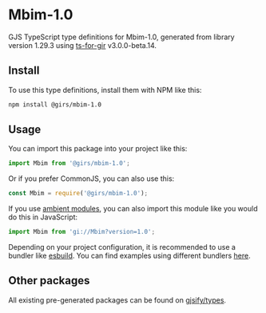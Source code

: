 
# Mbim-1.0

GJS TypeScript type definitions for Mbim-1.0, generated from library version 1.29.3 using [ts-for-gir](https://github.com/gjsify/ts-for-gir) v3.0.0-beta.14.

## Install

To use this type definitions, install them with NPM like this:
```bash
npm install @girs/mbim-1.0
```

## Usage

You can import this package into your project like this:
```ts
import Mbim from '@girs/mbim-1.0';
```

Or if you prefer CommonJS, you can also use this:
```ts
const Mbim = require('@girs/mbim-1.0');
```

If you use [ambient modules](https://github.com/gjsify/ts-for-gir/tree/main/packages/cli#ambient-modules), you can also import this module like you would do this in JavaScript:

```ts
import Mbim from 'gi://Mbim?version=1.0';
```

Depending on your project configuration, it is recommended to use a bundler like [esbuild](https://esbuild.github.io/). You can find examples using different bundlers [here](https://github.com/gjsify/ts-for-gir/tree/main/examples).

## Other packages

All existing pre-generated packages can be found on [gjsify/types](https://github.com/gjsify/types).